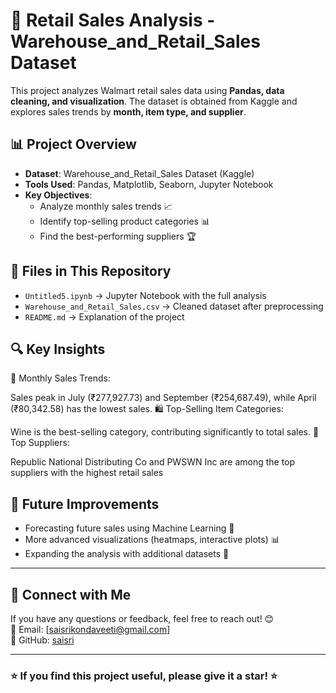 # 🛒 Retail Sales Analysis - Warehouse_and_Retail_Sales Dataset

This project analyzes Walmart retail sales data using **Pandas, data cleaning, and visualization**. The dataset is obtained from Kaggle and explores sales trends by **month, item type, and supplier**.

## 📊 Project Overview
- **Dataset**: Warehouse_and_Retail_Sales Dataset (Kaggle)
- **Tools Used**: Pandas, Matplotlib, Seaborn, Jupyter Notebook
- **Key Objectives**:
  - Analyze monthly sales trends 📈
  - Identify top-selling product categories 📊
  - Find the best-performing suppliers 🏆

## 📂 Files in This Repository
- `Untitled5.ipynb` → Jupyter Notebook with the full analysis
- `Warehouse_and_Retail_Sales.csv` → Cleaned dataset after preprocessing
- `README.md` → Explanation of the project

## 🔍 Key Insights
📅 Monthly Sales Trends:

Sales peak in July (₹277,927.73) and September (₹254,687.49), while April (₹80,342.58) has the lowest sales.
🛍️ Top-Selling Item Categories:

Wine is the best-selling category, contributing significantly to total sales.
🏢 Top Suppliers:

Republic National Distributing Co and PWSWN Inc are among the top suppliers with the highest retail sales


## 📌 Future Improvements
- Forecasting future sales using Machine Learning 🤖  
- More advanced visualizations (heatmaps, interactive plots) 📊  
- Expanding the analysis with additional datasets 📂  

---

## 🔗 Connect with Me  
If you have any questions or feedback, feel free to reach out! 😊  
📧 Email: [saisrikondaveeti@gmail.com]  
🔗 GitHub: [saisri](https://github.com/your-username)  

---

### ⭐ If you find this project useful, please give it a star! ⭐

